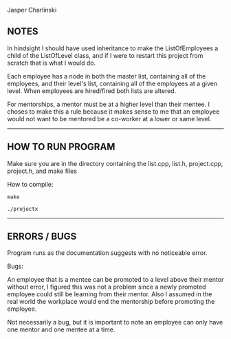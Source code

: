 Jasper Charlinski

NOTES
---------------------------------------------------------------------------------
In hindsight I should have used inheritance to make the ListOfEmployees a child of the ListOfLevel class, 
and if I were to restart this project from scratch that is what I would do. 

Each employee has a node in both the master list, containing all of the employees, and their level's list, 
containing all of the employees at a given level.
When employees are hired/fired both lists are altered.

For mentorships, a mentor must be at a higher level than their mentee. I choses to make this a rule because
it makes sense to me that an employee would not want to be mentored be a co-worker at a lower or same level.

---------------------------------------------------------------------------------
HOW TO RUN PROGRAM
---------------------------------------------------------------------------------

Make sure you are in the directory containing the list.cpp, list.h, project.cpp, project.h, and make files

How to compile: 

    make

    ./projectx

---------------------------------------------------------------------------------
ERRORS / BUGS
---------------------------------------------------------------------------------

Program runs as the documentation suggests with no noticeable error.

Bugs:

An employee that is a mentee can be promoted to a level above their mentor without error,
I figured this was not a problem since a newly promoted employee could still be learning from their mentor.
Also I assumed in the real world the workplace would end the mentorship before promoting the employee.

Not necessarily a bug, but it is important to note an employee can only have one mentor and one mentee at a time.
